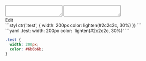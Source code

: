 <div data-size="100" class="code-cont" data-example="lighten">
    <div class="code">
        <div class="code-wrap">
            <textarea id="stylus"></textarea>
            <textarea id="css"></textarea>
            <div class="edit-code">
                <span>Edit</span>
            </div>
        </div>
    </div>
</div>


<div data-size="100" data-examples="stylus"></div>
```styl
ctr('.test', {
  width: 200px
  color: lighten(#2c2c2c, 30%)
})
```

<div data-size="100" data-examples="yaml"></div>
```yaml
.test:
  width: 200px
  color: 'lighten(#2c2c2c, 30%)'
```

```css
.test {
  width: 200px;
  color: #6b6b6b;
}
```
<div class="cf"></div>
